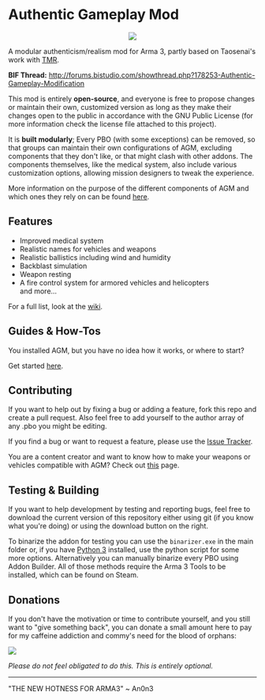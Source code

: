 Authentic Gameplay Mod
======================

<p align="center">
  <img src="http://puu.sh/9XcYf/99a85ec2f4.png" />
</p>

A modular authenticism/realism mod for Arma 3, partly based on Taosenai's work with [TMR](https://github.com/Taosenai/tmr).

**BIF Thread:** http://forums.bistudio.com/showthread.php?178253-Authentic-Gameplay-Modification

This mod is entirely **open-source**, and everyone is free to propose changes or maintain their own, customized version as long as they make their changes open to the public in accordance with the GNU Public License (for more information check the license file attached to this project).

It is **built modularly**; Every PBO (with some exceptions) can be removed, so that groups can maintain their own configurations of AGM, excluding components that they don't like, or that might clash with other addons.
The components themselves, like the medical system, also include various customization options, allowing mission designers to tweak the experience.

More information on the purpose of the different components of AGM and which ones they rely on can be found [here](https://github.com/KoffeinFlummi/AGM/wiki/PBO-Overview).

## Features

*   Improved medical system
*   Realistic names for vehicles and weapons
*   Realistic ballistics including wind and humidity
*   Backblast simulation
*   Weapon resting
*   A fire control system for armored vehicles and helicopters  
and more...

For a full list, look at the [wiki](https://github.com/KoffeinFlummi/AGM/wiki).

## Guides & How-Tos

You installed AGM, but you have no idea how it works, or where to start?

Get started [here](https://github.com/KoffeinFlummi/AGM/wiki/Getting-Started).

## Contributing

If you want to help out by fixing a bug or adding a feature, fork this repo and create a pull request. Also feel free to add yourself to the author array of any .pbo you might be editing.

If you find a bug or want to request a feature, please use the [Issue Tracker](https://github.com/KoffeinFlummi/AGM/issues).

You are a content creator and want to know how to make your weapons or vehicles compatible with AGM? Check out [this](https://github.com/KoffeinFlummi/AGM/wiki/Compatibility) page.

## Testing & Building

If you want to help development by testing and reporting bugs, feel free to download the current version of this repository either using git (if you know what you're doing) or using the download button on the right.

To binarize the addon for testing you can use the `binarizer.exe` in the main folder or, if you have [Python 3](https://www.python.org/) installed, use the python script for some more options. Alternatively you can manually binarize every PBO using Addon Builder. All of those methods require the Arma 3 Tools to be installed, which can be found on Steam.

## Donations

If you don't have the motivation or time to contribute yourself, and you still want to "give something back", you can donate a small amount here to pay for my caffeine addiction and commy's need for the blood of orphans:

[![](https://www.paypalobjects.com/en_US/i/btn/btn_donateCC_LG.gif)](https://www.paypal.com/cgi-bin/webscr?cmd=_s-xclick&hosted_button_id=HPAXPTVCNLDZS)

*Please do not feel obligated to do this. This is entirely optional.*

---

"THE NEW HOTNESS FOR ARMA3"
~ An0n3

